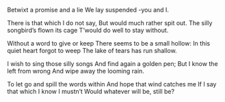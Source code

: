 Betwixt a promise and a lie
We lay suspended
		-you and I.

There is that which I do not say,
But would much rather spit out.
The silly songbird’s flown its cage
T’would do well to stay without.

Without a word to give or keep
There seems to be a small hollow:
In this quiet heart forgot to weep
The lake of tears has run shallow.

I wish to sing those silly songs
And find again a golden pen;
But I know the left from wrong
And wipe away the looming rain.

To let go and spill the words within 
And hope that wind catches me
If I say that which I know I mustn’t 
Would whatever will be, still be?







